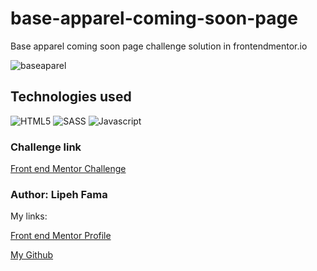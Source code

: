 # base-apparel-coming-soon-page

 Base apparel coming soon page challenge solution in frontendmentor.io
 
![baseaparel](https://user-images.githubusercontent.com/91050670/183897841-e6040700-fcdc-45e1-8149-c9299f01b650.png)

## Technologies used
![HTML5](https://img.shields.io/badge/html5-%23E34F26.svg?style=for-the-badge&logo=html5&logoColor=white)
![SASS](https://img.shields.io/badge/SASS-hotpink.svg?style=for-the-badge&logo=SASS&logoColor=white)
![Javascript](https://img.shields.io/badge/JavaScript-F7DF1E?style=for-the-badge&logo=javascript&logoColor=black)

### Challenge link
<p><a href="https://www.frontendmentor.io/challenges/base-apparel-coming-soon-page-5d46b47f8db8a7063f9331a0">Front end Mentor Challenge</a></p>

### Author: Lipeh Fama
My links:
<p><a href="https://www.frontendmentor.io/profile/FelipeFama">Front end Mentor Profile</a></p>
<p><a href="https://github.com/FelipeFama">My Github</a></p>
